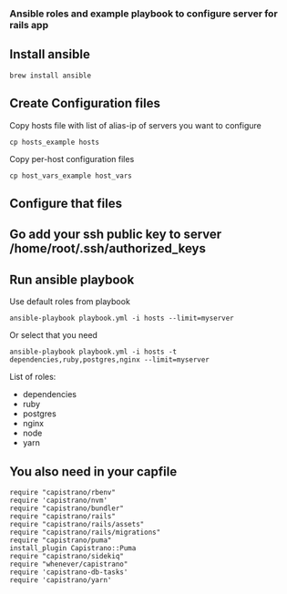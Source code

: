 ### Ansible roles and example playbook to configure server for rails app 

## Install ansible
    brew install ansible
  
## Create Configuration files 
Copy hosts file with list of alias-ip of servers you want to configure

    cp hosts_example hosts    
  
Copy per-host configuration files
    
    cp host_vars_example host_vars
    
## Configure that files    

## Go add your ssh public key to server /home/root/.ssh/authorized_keys

## Run ansible playbook
Use default roles from playbook

    ansible-playbook playbook.yml -i hosts --limit=myserver

Or select that you need

    ansible-playbook playbook.yml -i hosts -t dependencies,ruby,postgres,nginx --limit=myserver

List of roles:
  - dependencies
  - ruby
  - postgres
  - nginx
  - node
  - yarn
  
  
## You also need in your capfile

    require "capistrano/rbenv"
    require 'capistrano/nvm'
    require "capistrano/bundler"
    require "capistrano/rails"
    require "capistrano/rails/assets"
    require "capistrano/rails/migrations"
    require "capistrano/puma"
    install_plugin Capistrano::Puma
    require "capistrano/sidekiq"
    require "whenever/capistrano"
    require 'capistrano-db-tasks'
    require 'capistrano/yarn'